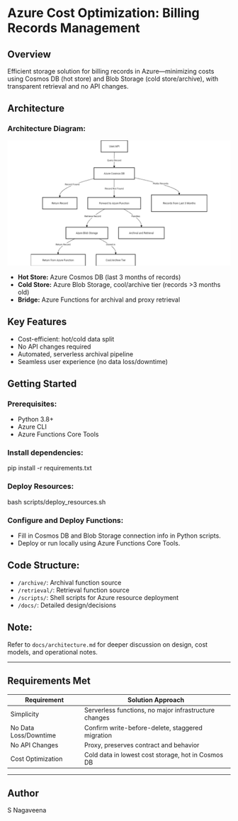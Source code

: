 # Azure Cost Optimization: Billing Records Management

## Overview

Efficient storage solution for billing records in Azure—minimizing costs using Cosmos DB (hot store) and Blob Storage (cold store/archive), with transparent retrieval and no API changes.

## Architecture

### Architecture Diagram:

![Architecture Diagram](Architecture.png)

- **Hot Store:** Azure Cosmos DB (last 3 months of records)
- **Cold Store:** Azure Blob Storage, cool/archive tier (records >3 months old)
- **Bridge:** Azure Functions for archival and proxy retrieval

## Key Features

- Cost-efficient: hot/cold data split
- No API changes required
- Automated, serverless archival pipeline
- Seamless user experience (no data loss/downtime)

## Getting Started

### Prerequisites:

- Python 3.8+
- Azure CLI
- Azure Functions Core Tools

### Install dependencies:

pip install -r requirements.txt


### Deploy Resources:

bash scripts/deploy_resources.sh


### Configure and Deploy Functions:

- Fill in Cosmos DB and Blob Storage connection info in Python scripts.
- Deploy or run locally using Azure Functions Core Tools.

## Code Structure:

- `/archive/`: Archival function source
- `/retrieval/`: Retrieval function source
- `/scripts/`: Shell scripts for Azure resource deployment
- `/docs/`: Detailed design/decisions

## Note:

Refer to `docs/architecture.md` for deeper discussion on design, cost models, and operational notes.

---

## Requirements Met

| Requirement           | Solution Approach                                        |
|-----------------------|----------------------------------------------------------|
| Simplicity            | Serverless functions, no major infrastructure changes    |
| No Data Loss/Downtime | Confirm write-before-delete, staggered migration         |
| No API Changes        | Proxy, preserves contract and behavior                   |
| Cost Optimization     | Cold data in lowest cost storage, hot in Cosmos DB       |

---

## Author

S Nagaveena
